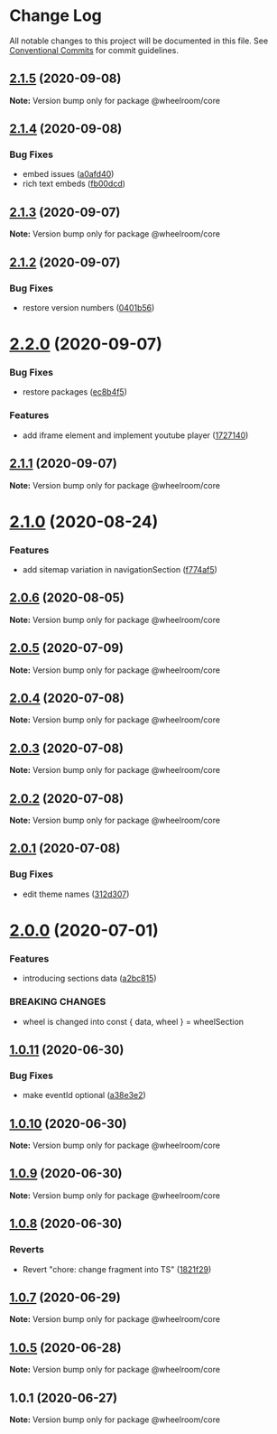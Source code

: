 # Change Log

All notable changes to this project will be documented in this file.
See [Conventional Commits](https://conventionalcommits.org) for commit guidelines.

## [2.1.5](https://github.com/wheelroom/wheelroom/compare/@wheelroom/core@2.1.4...@wheelroom/core@2.1.5) (2020-09-08)

**Note:** Version bump only for package @wheelroom/core





## [2.1.4](https://github.com/wheelroom/wheelroom/compare/@wheelroom/core@2.1.3...@wheelroom/core@2.1.4) (2020-09-08)


### Bug Fixes

* embed issues ([a0afd40](https://github.com/wheelroom/wheelroom/commit/a0afd40))
* rich text embeds ([fb00dcd](https://github.com/wheelroom/wheelroom/commit/fb00dcd))





## [2.1.3](https://github.com/wheelroom/wheelroom/compare/@wheelroom/core@2.1.2...@wheelroom/core@2.1.3) (2020-09-07)

**Note:** Version bump only for package @wheelroom/core





## [2.1.2](https://github.com/wheelroom/wheelroom/compare/@wheelroom/core@2.2.0...@wheelroom/core@2.1.2) (2020-09-07)


### Bug Fixes

* restore version numbers ([0401b56](https://github.com/wheelroom/wheelroom/commit/0401b5614780cead6309febf9f02ff8035659708))





# [2.2.0](https://github.com/wheelroom/wheelroom/compare/@wheelroom/core@2.1.1...@wheelroom/core@2.2.0) (2020-09-07)


### Bug Fixes

* restore packages ([ec8b4f5](https://github.com/wheelroom/wheelroom/commit/ec8b4f5e3c4bff8edc4a20880b809d73d5b718c6))


### Features

* add iframe element and implement youtube player ([1727140](https://github.com/wheelroom/wheelroom/commit/17271403074806257f14449a67486230d1628bbd))





## [2.1.1](https://github.com/wheelroom/wheelroom/compare/@wheelroom/core@2.1.0...@wheelroom/core@2.1.1) (2020-09-07)

**Note:** Version bump only for package @wheelroom/core





# [2.1.0](https://github.com/wheelroom/wheelroom/compare/@wheelroom/core@2.0.6...@wheelroom/core@2.1.0) (2020-08-24)


### Features

* add sitemap variation in navigationSection ([f774af5](https://github.com/wheelroom/wheelroom/commit/f774af562c3c21dfc15571f5b35cf73c056cfbdb))





## [2.0.6](https://github.com/wheelroom/wheelroom/compare/@wheelroom/core@2.0.5...@wheelroom/core@2.0.6) (2020-08-05)

**Note:** Version bump only for package @wheelroom/core





## [2.0.5](https://github.com/wheelroom/wheelroom/compare/@wheelroom/core@2.0.4...@wheelroom/core@2.0.5) (2020-07-09)

**Note:** Version bump only for package @wheelroom/core





## [2.0.4](https://github.com/wheelroom/wheelroom/compare/@wheelroom/core@2.0.3...@wheelroom/core@2.0.4) (2020-07-08)

**Note:** Version bump only for package @wheelroom/core





## [2.0.3](https://github.com/wheelroom/wheelroom/compare/@wheelroom/core@2.0.2...@wheelroom/core@2.0.3) (2020-07-08)

**Note:** Version bump only for package @wheelroom/core





## [2.0.2](https://github.com/wheelroom/wheelroom/compare/@wheelroom/core@2.0.1...@wheelroom/core@2.0.2) (2020-07-08)

**Note:** Version bump only for package @wheelroom/core





## [2.0.1](https://github.com/wheelroom/wheelroom/compare/@wheelroom/core@2.0.0...@wheelroom/core@2.0.1) (2020-07-08)


### Bug Fixes

* edit theme names ([312d307](https://github.com/wheelroom/wheelroom/commit/312d3075fb5e4ddd89b1fe2f104d23048256211c))





# [2.0.0](https://github.com/wheelroom/wheelroom/compare/@wheelroom/core@1.0.11...@wheelroom/core@2.0.0) (2020-07-01)


### Features

* introducing sections data ([a2bc815](https://github.com/wheelroom/wheelroom/commit/a2bc8156909f859215ff528a03e2af7ed9248359))


### BREAKING CHANGES

* wheel is changed into const { data, wheel } = wheelSection





## [1.0.11](https://github.com/wheelroom/wheelroom/compare/@wheelroom/core@1.0.10...@wheelroom/core@1.0.11) (2020-06-30)


### Bug Fixes

* make eventId optional ([a38e3e2](https://github.com/wheelroom/wheelroom/commit/a38e3e21a9545ea6837c2d468dd0a80fde3903e5))





## [1.0.10](https://github.com/wheelroom/wheelroom/compare/@wheelroom/core@1.0.9...@wheelroom/core@1.0.10) (2020-06-30)

**Note:** Version bump only for package @wheelroom/core





## [1.0.9](https://github.com/wheelroom/wheelroom/compare/@wheelroom/core@1.0.8...@wheelroom/core@1.0.9) (2020-06-30)

**Note:** Version bump only for package @wheelroom/core





## [1.0.8](https://github.com/wheelroom/wheelroom/compare/@wheelroom/core@1.0.7...@wheelroom/core@1.0.8) (2020-06-30)


### Reverts

* Revert "chore: change fragment into TS" ([1821f29](https://github.com/wheelroom/wheelroom/commit/1821f2940ac9e11ab9cb99c8d3db25df2dfebe47))





## [1.0.7](https://github.com/wheelroom/wheelroom/compare/@wheelroom/core@1.0.5...@wheelroom/core@1.0.7) (2020-06-29)

**Note:** Version bump only for package @wheelroom/core





## [1.0.5](https://github.com/wheelroom/wheelroom/compare/@wheelroom/core@1.0.1...@wheelroom/core@1.0.5) (2020-06-28)

**Note:** Version bump only for package @wheelroom/core





## 1.0.1 (2020-06-27)

**Note:** Version bump only for package @wheelroom/core
